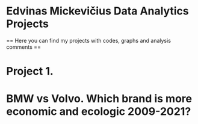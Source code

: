 # Edvinas Mickevičius Data Analytics Projects
== Here you can find my projects with codes, graphs and analysis comments ==
# Project 1.
# BMW vs Volvo. Which brand is more economic and ecologic 2009-2021?
